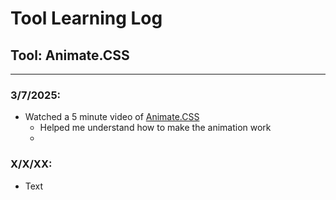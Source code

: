 # Tool Learning Log

## Tool: **Animate.CSS**

---

### 3/7/2025:
* Watched a 5 minute video of [Animate.CSS](https://www.youtube.com/watch?v=VzbBcVRquYA&t=145s)
    * Helped me understand how to make the animation work
    *

### X/X/XX:
* Text


<!--
* Links you used today (websites, videos, etc)
* Things you tried, progress you made, etc
* Challenges, a-ha moments, etc
* Questions you still have
* What you're going to try next
-->
